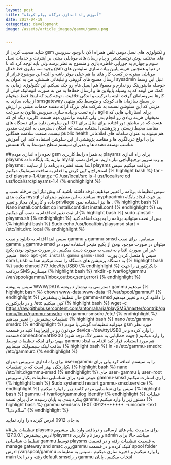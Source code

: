```yaml
---
layout: post
title: "آموزش راه اندازی درگاه پیام کوتاه"
date: 2017-04-19
categories: development
image: /assets/article_images/gammu/gammu.png


---
```

شاید صحبت کردن از gsm  و تکنولوژی های نسل دومی تلفن همراه الان با وجود سرویس های مختلف پوش نوتیفیکیشن و پیام رسان های موبایلی مبتنی بر اینترنت و خدمات نسل سوم و چهارم یه جورایی خاطره بازی و منسوخ به نظر برسه ولی باید توجه کرد که با وجود سه بیلیون خط فعال gsm در دنیا و همچنین هزینه پایین پیاده سازی سلوشن های موبایلی میتونه در کسب کار های ما هم خیلی موثر باشه و البته این موضوع فراتر از ارسال مسیج های گروهی و تبلیغاتی هستش.
من به عنوان یه sysadmin تنبل این وسط حوصله مانیتورینگ رو ندارم و معمولا هم ایمیل هام رو چک نمیکنم.این تکنولوژی زمانی به کمک من اومد که به وسیله پایپلاین ها و ارسال خطاها به من به صورت اتوماتیک خیلی از کارها سروسامان گرفت البته با ترکیب و اندکی خلاقیت . توجه کنید که اینجا فقط میخوام از پیاده سازی یه smsgateway در سطح  سازمان های کوچک و متوسط بگم منتهی مزیتی که این سلوشن نسبت به شرکت های بزرگ ارائه دهنده خدمات مبتنی بر ارزش داره تست و پیاده سازی سرویس هاتون به سرعت agile برای استارتاپ هایی که نمیخوان هزینه زیادی رو انجام بدن ولی کیفیت براشون مهم هست. کاربرد دیگه ای که این سلوشن داره برای دستگاه های IOT هست که در مناطق دور افتاده برای مثال برای مقاصد محیط زیستی و پژوهشی استفاده میشه که امکان دسترسی به اینترنت مقدور نیست. 
صنعت سلامت همگانی public health هم میتونه به عنوان سامانه های اطلاعاتی برای انواع غربالگری ها و مقاصد پژوهشی از این سلوشن استفاده کنه.
این آموزش مناسب توسعه دهنده ها و مدیران سیستم سطح متوسط به بالا هستش 


##نحوه راه اندازی مودم gsm به همراه رابط کاربری playsms 
برای راه اندازی playsms  نیازبه یک پایگاه داده mysql  و وب سرور ترجیهاآپاچی نیاز داریم. 
مراحل نصب playsms :
ابتدا بسته فشرده برنامه را از سایت playsms  دریافت میکنیم سپس استخراج و کپی کردن و اقدام به ساخت سیملینک میکنیم
{% highlight bash %}
tar  -zxf playsms-1.4.tar.gz -C /usr/local/src
ls -l usr/local/src
cd usr/local/src/playsms-1.4
{% endhighlight %}

سپس تنظیمات برنامه را تغییر میدهیم. توجه داشته باشید که پیش نیاز این مرحله نصب و پیکره بندی mysql  میباشد به این منظور میتوان از myphpadmin نیز جهت ایجاد پایگاه داده و کاربران مجاز و تغییر privilege ها نیز استفاده نمود .
{% highlight bash %}
Nano install.conf.dist 
cp install.conf.dist install.conf
{% endhighlight %}
بعد از ثبت تغییرات اقدام به نصب آن میکنیم 
{% highlight bash %}
sudo ./install-playsms.sh
{% endhighlight %}
پس از نصب میتوانید برنامه را به بوت اضافه کنید 
{% highlight bash %}
 Sudo echo /usr/local/bin/playsmsd start > /etc/init.d/rc.local
{% endhighlight %}


سپس ابتدا اقدام به دانلود و نصب gammu  و gammu-smsd  مینمایم .
برای نصب gammu  و gammu-smsd  میتوان در صورت موجود بودن از پکیج منیجر استفاده نمود در غیر این صورت اقدام به نصب به صورت دست میکینم . 
در صورت موجود بودن پکیج منیجر 
<code>
Sudo apt-get install gammu gammu-smsd
</code>
سپس یا متصل کردن پورت com یا usb  به دستگاه پرمیشن های دستگاه را ست میکنیم همانند 
{% highlight bash %}
sudo chmod 777 /dev/ttyUSB0
{% endhighlight %}
دایکرکتوری را جهت دریافت SMS  میسازیم 
{% highlight bash %}
mkdir -p /var/log/gammu /var/spool/gammu/{inbox,outbox,sent,error}
{% endhighlight %}

سپس به پوشه WWW/DATA دسترسی به نوشتار د پوشه gammu میدهیم 
{% highlight bash %}
chown www-data:www-data -R /var/spool/gammu/*
{% endhighlight %}
حال تنظیمان پیشفرض gammu-smsd را دانلود کرده و تغییر میدهیم و در دایرکتوری /etc  کپی میکنیم 
{% highlight bash %}
wget -c https://raw.githubusercontent.com/antonraharja/playSMS/master/contrib/gammu/linux/gammu-smsdrc
 cp gammu-smsdrc /etc/
{% endhighlight %}
تنطیمات پیشفرض را تغییر میدهیم 
{% highlight bash %}
nano /etc/gammu-smsdrc
{% endhighlight %}
میتوانید تنظیمات گوشی یا مودم gsm مورد نظر خودتون رو در [اینجا](https://wammu.eu/phones/) پیدا کنید
در قسمت device=/dev/ttyUSB0 را وارد کرده و در قسمت connection=at19200  را وارد میکنیم ( جهت خطایابی به مسیر لاگ توجه شود)
مهم: برای اینکه تنظیمات توسط gammu هم مورد استفاده قرار کید اقدام به ایجاد سافت لینک سیمبولیک مینماییم 
{% highlight bash %}
ln -s /etc/gammu-smsdrc /etc/gammurc
{% endhighlight %}

برای راه اندازی سرویس میتوان user=gammu  را به سیستم اضافه کرد ولی برای یکپارچگی بهتر است که در تنظیمات 
{% highlight bash %}
nano /etc/init.d/gammu-smsd
{% endhighlight %}
جای user=gammu  با user=root عوض شود 
برای شناسایی تنظیمات یکبار سرویس gammu-smsd را ری استارت میکنیم 
{% highlight bash %}
Sudo systemctl restart gammu-smsd.service
{% endhighlight %}
سپس برای شناسایی مودم  کامند زیر را وارد میکنیم
{% highlight bash %}
gammu -f /var/log/gammulog identify
{% endhighlight %}
عملیات پیکره بندی به پایان رسیده حال برای تست gammu دستور زیر را وارد میکنیم
 {% highlight bash %}
gammu sendsms TEXT 0912*******  -unicode -text "سلام دنیا"
{% endhighlight %}

به جای 0912 ادرس گیرنده را وارد نمایید

##تنظیمات پنل playsms
برای مدیریت پیام های ارسالی و دریافتی وارد پنل میشویم
ادرس پیشفرض 127.0.0.1/playsms و رمز نام کاربری admin  میباشد 
حالا برای تنظیمات شناسایی gammu  توسط playsms به قسمت تنظیمات رفته و در قسمت manage gateway and smsc رویgammu  کلیک کرده و در قسمت spool folder  ادرس /var/spool/gammu را وارد میکنیم  و ذخیره سازی میکنیم . سپس به تنظیمات main رفته و در انجا default smscر را gammu  انتخاب میکنیم . 
پایان 



